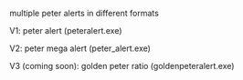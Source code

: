 multiple peter alerts in different formats

V1:
peter alert (peteralert.exe)

V2: 
peter mega alert (peter_alert.exe)

V3 (coming soon):
golden peter ratio (goldenpeteralert.exe)
